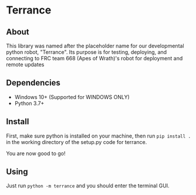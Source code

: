 # Terrance

## About

This library was named after the placeholder name for our developmental python robot, "Terrance". Its purpose is for testing, deploying, and connecting to FRC team 668 (Apes of Wrath)'s robot for deployment and remote updates

## Dependencies

* Windows 10+ (Supported for WINDOWS ONLY)
* Python 3.7+

## Install

First, make sure python is installed on your machine, then run `pip install .` in the working directory of the setup.py code for terrance.

You are now good to go! 

## Using

Just run `python -m terrance` and you should enter the terminal GUI.